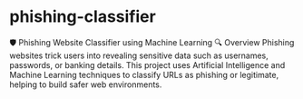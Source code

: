 # phishing-classifier
🛡️ Phishing Website Classifier using Machine Learning 🔍 Overview Phishing websites trick users into revealing sensitive data such as usernames, passwords, or banking details. This project uses Artificial Intelligence and Machine Learning techniques to classify URLs as phishing or legitimate, helping to build safer web environments.

